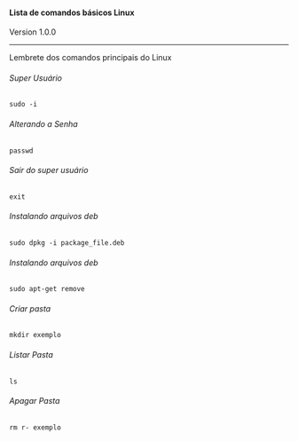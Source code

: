 #### Lista de comandos básicos Linux

Version 1.0.0

------

Lembrete dos comandos principais do Linux

###### Super Usuário

```
sudo -i
```

###### Alterando a Senha

```
passwd
```

###### Sair do super usuário

```
exit
```

###### Instalando arquivos deb

```
sudo dpkg -i package_file.deb
```

###### Instalando arquivos deb

```
sudo apt-get remove
```

###### Criar pasta

```
mkdir exemplo
```

###### Listar Pasta

```
ls
```

###### Apagar Pasta

```
rm r- exemplo
```

